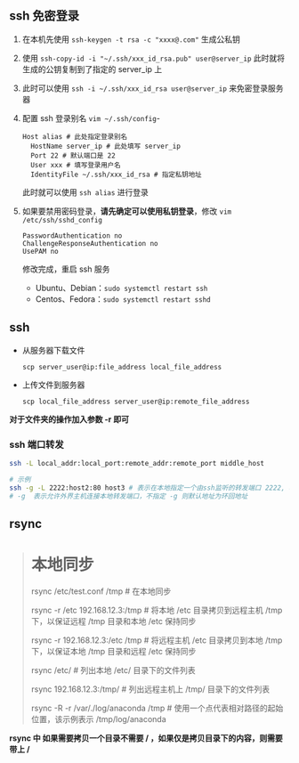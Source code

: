 ## ssh 免密登录

1. 在本机先使用 `ssh-keygen -t rsa -c "xxxx@.com"` 生成公私钥

2. 使用 `ssh-copy-id -i "~/.ssh/xxx_id_rsa.pub" user@server_ip` 此时就将生成的公钥复制到了指定的 server_ip 上

3. 此时可以使用 `ssh -i ~/.ssh/xxx_id_rsa user@server_ip` 来免密登录服务器

4. 配置 ssh 登录别名 `vim ~/.ssh/config`-

   ```
   Host alias # 此处指定登录别名
     HostName server_ip # 此处填写 server_ip
     Port 22 # 默认端口是 22
     User xxx # 填写登录用户名
     IdentityFile ~/.ssh/xxx_id_rsa # 指定私钥地址
   ```

   此时就可以使用 `ssh alias` 进行登录

5. 如果要禁用密码登录，**请先确定可以使用私钥登录**，修改 `vim /etc/ssh/sshd_config`

   ```
   PasswordAuthentication no
   ChallengeResponseAuthentication no
   UsePAM no
   ```

   修改完成，重启 ssh 服务

   - Ubuntu、Debian：`sudo systemctl restart ssh`
   - Centos、Fedora：`sudo systemctl restart sshd`

## ssh 

- 从服务器下载文件

  `scp server_user@ip:file_address local_file_address`

- 上传文件到服务器

  `scp local_file_address server_user@ip:remote_file_address`

**对于文件夹的操作加入参数 -r 即可**

### ssh 端口转发

```bash
ssh -L local_addr:local_port:remote_addr:remote_port middle_host

# 示例
ssh -g -L 2222:host2:80 host3 # 表示在本地指定一个由ssh监听的转发端口 2222, 将远程host2的端口80 映射为本地端口2222, 当主机连接本地 2222 端口时，ssh 就将此端口的数据包转发给中间主机 host3,然后 host3 再与远程主机的端口 host2:80 通信
# -g  表示允许外界主机连接本地转发端口，不指定 -g 则默认地址为环回地址
```



## rsync

> #  本地同步
>
> rsync /etc/test.conf /tmp 	# 在本地同步
>
> rsync -r /etc 192.168.12.3:/tmp	# 将本地 /etc 目录拷贝到远程主机 /tmp 下，以保证远程 /tmp 目录和本地 /etc 保持同步
>
> rsync -r 192.168.12.3:/etc /tmp	# 将远程主机 /etc 目录拷贝到本地 /tmp 下，以保证本地 /tmp 目录和远程 /etc 保持同步
>
> rsync /etc/	# 列出本地 /etc/ 目录下的文件列表
>
> rsync 192.168.12.3:/tmp/	# 列出远程主机上 /tmp/ 目录下的文件列表
>
> rsync -R -r /var/./log/anaconda /tmp	# 使用一个点代表相对路径的起始位置，该示例表示 /tmp/log/anaconda



**rsync 中 如果需要拷贝一个目录不需要 / ，如果仅是拷贝目录下的内容，则需要带上 /**
